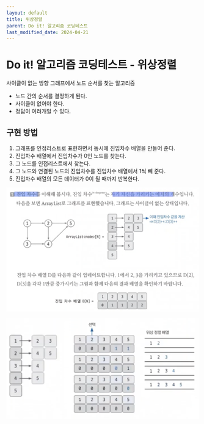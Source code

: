 ```yaml
---
layout: default
title: 위상정렬
parent: Do it! 알고리즘 코딩테스트
last_modified_date: 2024-04-21
---
```


# Do it! 알고리즘 코딩테스트 - 위상정렬

사이클이 없는 방향 그래프에서 노드 순서를 찾는 알고리즘

- 노드 간의 순서를 결정하게 된다.
- 사이클이 없어야 한다.
- 정답이 여러개일 수 있다.

## 구현 방법

1. 그래프를 인접리스트로 표현하면서 동시에 진입차수 배열을 만들어 준다.
2. 진입차수 배열에서 진입차수가 0인 노드를 찾는다.
3. 그 노드를 인접리스트에서 찾는다.
4. 그 노드와 연결된 노드의 진입차수를 진입차수 배열에서 1씩 빼 준다.
5. 진입차수 배열의 모든 데이터가 0이 될 때까지 반복한다.

![](/attachment/2024/04/22/topology01.png)

![](/attachment/2024/04/22/topology02.png)